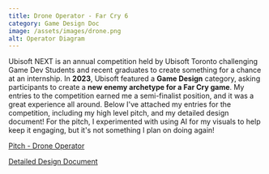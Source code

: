 ```yaml
---
title: Drone Operator - Far Cry 6
category: Game Design Doc
image: /assets/images/drone.png
alt: Operator Diagram
---
```


Ubisoft NEXT is an annual competition held by Ubisoft Toronto challenging Game Dev Students and recent graduates to create something for a chance at an internship. In **2023**, Ubisoft featured a **Game Design** category, asking participants to create a **new enemy archetype for a Far Cry game**. My entries to the competition earned me a semi-finalist position, and it was a great experience all around. Below I've attached my entries for the competition, including my high level pitch, and my detailed design document! For the pitch, I experimented with using AI for my visuals to help keep it engaging, but it's not something I plan on doing again!

[Pitch - Drone Operator](/assets/documents/Pitch%20-%20Drone%20Operator.pdf)

[Detailed Design Document](/assets/documents/Detailed%20Design%20Document%20-%20Drone%20Operator.pdf)